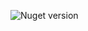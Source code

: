 ![Nuget version](https://img.shields.io/nuget/v/MyJetWallet.Sdk.Service?label=MyJetWallet.Sdk.Service&style=social)
